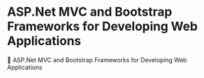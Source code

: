 # ASP.Net MVC and Bootstrap Frameworks for Developing Web Applications
:key: ASP.Net MVC and Bootstrap Frameworks for Developing Web Applications
